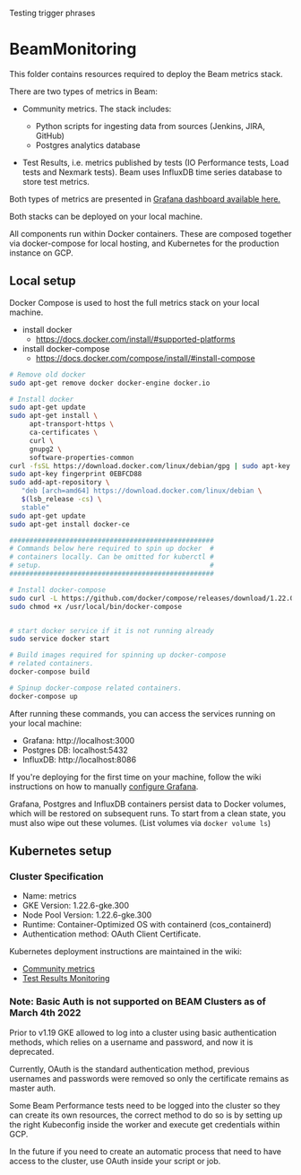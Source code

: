 <!--
    Licensed to the Apache Software Foundation (ASF) under one
    or more contributor license agreements.  See the NOTICE file
    distributed with this work for additional information
    regarding copyright ownership.  The ASF licenses this file
    to you under the Apache License, Version 2.0 (the
    "License"); you may not use this file except in compliance
    with the License.  You may obtain a copy of the License at

      http://www.apache.org/licenses/LICENSE-2.0

    Unless required by applicable law or agreed to in writing,
    software distributed under the License is distributed on an
    "AS IS" BASIS, WITHOUT WARRANTIES OR CONDITIONS OF ANY
    KIND, either express or implied.  See the License for the
    specific language governing permissions and limitations
    under the License.
-->

Testing trigger phrases

# BeamMonitoring
This folder contains resources required to deploy the Beam metrics stack.

There are two types of metrics in Beam:
* Community metrics. The stack includes:
  * Python scripts for ingesting data from sources (Jenkins, JIRA,
  GitHub)
  * Postgres analytics database

* Test Results, i.e. metrics published by tests (IO Performance tests, Load tests and Nexmark tests). Beam uses InfluxDB time series database to store test metrics.


Both types of metrics are presented in [Grafana dashboard available here.](http://metrics.beam.apache.org)

Both stacks can be deployed on your local machine.

All components run within Docker containers. These are composed together via
docker-compose for local hosting, and Kubernetes for the production instance on
GCP.

## Local setup

Docker Compose is used to host the full metrics stack on your local machine.

* install docker
    * https://docs.docker.com/install/#supported-platforms
* install docker-compose
    * https://docs.docker.com/compose/install/#install-compose

```sh
# Remove old docker
sudo apt-get remove docker docker-engine docker.io

# Install docker
sudo apt-get update
sudo apt-get install \
     apt-transport-https \
     ca-certificates \
     curl \
     gnupg2 \
     software-properties-common
curl -fsSL https://download.docker.com/linux/debian/gpg | sudo apt-key add -
sudo apt-key fingerprint 0EBFCD88
sudo add-apt-repository \
   "deb [arch=amd64] https://download.docker.com/linux/debian \
   $(lsb_release -cs) \
   stable"
sudo apt-get update
sudo apt-get install docker-ce

###################################################
# Commands below here required to spin up docker  #
# containers locally. Can be omitted for kuberctl #
# setup.                                          #
###################################################

# Install docker-compose
sudo curl -L https://github.com/docker/compose/releases/download/1.22.0/docker-compose-$(uname -s)-$(uname -m) -o /usr/local/bin/docker-compose
sudo chmod +x /usr/local/bin/docker-compose


# start docker service if it is not running already
sudo service docker start

# Build images required for spinning up docker-compose
# related containers.
docker-compose build

# Spinup docker-compose related containers.
docker-compose up
```

After running these commands, you can access the services running on your local
machine:

* Grafana: http://localhost:3000
* Postgres DB: localhost:5432
* InfluxDB: http://localhost:8086

If you're deploying for the first time on your machine, follow the wiki instructions
on how to manually [configure
Grafana](https://cwiki.apache.org/confluence/display/BEAM/Community+Metrics#CommunityMetrics-GrafanaUI).

Grafana, Postgres and InfluxDB containers persist data to Docker volumes, which will be
restored on subsequent runs. To start from a clean state, you must also wipe out
these volumes. (List volumes via `docker volume ls`)

## Kubernetes setup

### Cluster Specification
* Name: metrics
* GKE Version: 1.22.6-gke.300
* Node Pool Version: 1.22.6-gke.300
* Runtime: Container-Optimized OS with containerd (cos_containerd)
* Authentication method: OAuth Client Certificate.

Kubernetes deployment instructions are maintained in the wiki:
* [Community metrics](https://cwiki.apache.org/confluence/display/BEAM/Community+Metrics)
* [Test Results Monitoring](https://cwiki.apache.org/confluence/display/BEAM/Test+Results+Monitoring)


### Note: Basic Auth is not supported on BEAM Clusters as of March 4th 2022

Prior to v1.19 GKE allowed to log into a cluster using basic authentication methods, which relies on a username and password, and now it is deprecated.

Currently, OAuth is the standard authentication method, previous usernames and passwords were removed so only the certificate remains as master auth.

Some Beam Performance tests need to be logged into the cluster so they can create its own resources, the correct method to do so is by setting up the right Kubeconfig inside the worker and execute get credentials within GCP.

In the future if you need to create an automatic process that need to have access to the cluster, use OAuth inside your script or job.